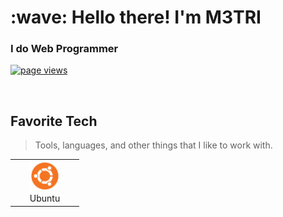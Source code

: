 <h1 align="left" id="macropower-title">:wave: Hello there! I'm M3TRI</h1>
<h3 align="left">I do Web Programmer</h3>

<p align="left">
  <a href="https://github.com/M3TRI/M3TRI">
    <img src="https://komarev.com/ghpvc/?username=m3tri" alt="page views" />
  </a>
</p>
<br>

<h2 align="left" id="macropower-tech">Favorite Tech</h2>

> Tools, languages, and other things that I like to work with.

<table>
  <tr>
    <td align="center"  width="96">
      <a href="#macropower-tech">
        <img src="./UbuntuCoF.svg" width="48" height="48" alt="Ubuntu" />
      </a>
      <br>Ubuntu
    </td>
  </tr>
</table>
<!-- links -->
